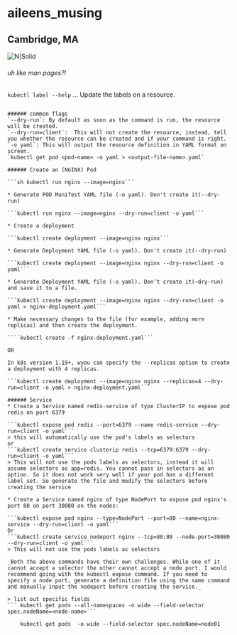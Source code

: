 # aileens_musing
## Cambridge, MA

![N|Solid](https://ca.slack-edge.com/T0495HV8H-U01AM69UW3E-ae635702c574-72)


###### uh like man pages?!

```kubectl label --help```
...
Update the labels on a resource.

```

###### common flags
`--dry-run`: By default as soon as the command is run, the resource will be created. 
`--dry-run=client`:  This will not create the resource, instead, tell you whether the resource can be created and if your command is right.
`-o yaml`: This will output the resource definition in YAML format on screen.
`kubectl get pod <pod-name> -o yaml > <output-file-name>.yaml`

###### Create an (NGINX) Pod

```sh kubectl run nginx --image=nginx```

* Generate POD Manifest YAML file (-o yaml). Don't create it(--dry-run)

```kubectl run nginx --image=nginx --dry-run=client -o yaml```

* Create a deployment

```kubectl create deployment --image=nginx nginx```

* Generate Deployment YAML file (-o yaml). Don't create it(--dry-run)

```kubectl create deployment --image=nginx nginx --dry-run=client -o yaml```

* Generate Deployment YAML file (-o yaml). Don’t create it(–dry-run) and save it to a file.

```kubectl create deployment --image=nginx nginx --dry-run=client -o yaml > nginx-deployment.yaml```

* Make necessary changes to the file (for example, adding more replicas) and then create the deployment.

````kubectl create -f nginx-deployment.yaml```

OR

In k8s version 1.19+, wyou can specify the --replicas option to create a deployment with 4 replicas.

```kubectl create deployment --image=nginx nginx --replicas=4 --dry-run=client -o yaml > nginx-deployment.yaml```

###### Service
* Create a Service named redis-service of type ClusterIP to expose pod redis on port 6379

```kubectl expose pod redis --port=6379 --name redis-service --dry-run=client -o yaml```
> this will automatically use the pod's labels as selectors
or
```kubectl create service clusterip redis --tcp=6379:6379 --dry-run=client -o yaml```
> This will not use the pods labels as selectors, instead it will assume selectors as app=redis. You cannot pass in selectors as an option. So it does not work very well if your pod has a different label set. So generate the file and modify the selectors before creating the service

* Create a Service named nginx of type NodePort to expose pod nginx's port 80 on port 30080 on the nodes:

```kubectl expose pod nginx --type=NodePort --port=80 --name=nginx-service --dry-run=client -o yaml```
Or
```kubectl create service nodeport nginx --tcp=80:80 --node-port=30080 --dry-run=client -o yaml```
> This will not use the pods labels as selectors

_Both the above commands have their own challenges. While one of it cannot accept a selector the other cannot accept a node port. I would recommend going with the kubectl expose command. If you need to specify a node port, generate a definition file using the same command and manually input the nodeport before creating the service._

> list out specific fields
``` kubectl get pods --all-namespaces -o wide --field-selector spec.nodeName=<node-name>```

    kubectl get pods  -o wide --field-selector spec.nodeName=node01